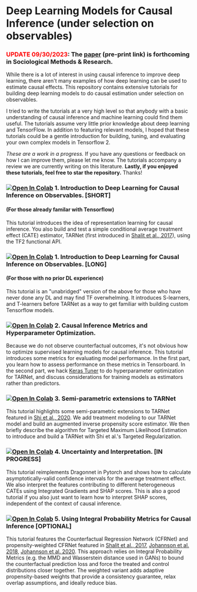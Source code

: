 

# Deep Learning Models for Causal Inference (under selection on observables)

### <span style="color:red">UPDATE 09/30/2023</span>: The [paper](https://osf.io/preprints/socarxiv/aeszf) (pre-print link) is forthcoming in Sociological Methods & Research.

While there is a lot of interest in using causal inference to improve deep learning, there aren't many examples of how deep learning can be used to estimate causal effects. This repository contains extensive tutorials for building deep learning models to do causal estimation under selection on observables.

I tried to write the tutorials at a very high level so that anybody with a basic understanding of causal inference and machine learning could find them useful. The tutorials assume very little prior knowledge about deep learning and TensorFlow. In addition to featuring relevant models, I hoped that these tutorials could be a gentle introduction for building, tuning, and evaluating your own complex models in Tensorflow 2.

*These are a work in a progress.* If you have any questions or feedback on how I can improve them, please let me know. The tutorials accompany a review we are currently writing on this literature. **Lastly, if you enjoyed these tutorials, feel free to star the repository.** Thanks!

### [![Open In Colab](https://colab.research.google.com/assets/colab-badge.svg)](https://colab.research.google.com/drive/1FnaZxjX0sYMiLu7RLw9Ym5yUDKy7z79D?usp=sharing) 1. Introduction to Deep Learning for Causal Inference on Observables. [SHORT]
#### (For those already familar with Tensorflow)
This tutorial introduces the idea of representation learning for causal inference. You also build and test a simple conditional average treatment effect (CATE) estimator, TARNet (first introduced in [Shalit et al., 2017](http://proceedings.mlr.press/v70/shalit17a.html)), using the TF2 functional API.

### [![Open In Colab](https://colab.research.google.com/assets/colab-badge.svg)](https://colab.research.google.com/drive/1hjnyfJjFm0wWM3BcZMi0cpW0uBRd5c5f?usp=sharing) 1. Introduction to Deep Learning for Causal Inference on Observables. [LONG]
#### (For those with no prior DL experience)
This tutorial is an "unabridged" version of the above for those who have never done any DL and may find TF overwhelming. It introduces S-learners, and T-learners before TARNet as a way to get familiar with building custom Tensorflow models.

### [![Open In Colab](https://colab.research.google.com/assets/colab-badge.svg)](https://colab.research.google.com/drive/1MBUkQO7rh89JrlAV0p1aLNoF9CIB3rZZ?usp=sharing) 2. Causal Inference Metrics and Hyperparameter Optimization.
Because we do not observe counterfactual outcomes, it's not obvious how to optimize supervised learning models for causal inference. This tutorial introduces some metrics for evaluating model performance. In the first part, you learn how to assess performance on these metrics in Tensorboard. In the second part, we hack [Keras Tuner](https://keras-team.github.io/keras-tuner/) to do hyperparameter optimization for TARNet, and discuss considerations for training models as estimators rather than predictors.

### [![Open In Colab](https://colab.research.google.com/assets/colab-badge.svg)](https://colab.research.google.com/drive/1XzyOINgdSr78_KT7HJRJn07AwkHh-fG8?usp=sharing) 3. Semi-parametric extensions to TARNet 
This tutorial highlights some semi-parametric extensions to TARNet featured in [Shi et al., 2020](https://papers.nips.cc/paper/2019/file/8fb5f8be2aa9d6c64a04e3ab9f63feee-Paper.pdf). We add treatment modeling to our TARNet model and build an augmented inverse propensity score estimator. We then briefly describe the algorithm for Targeted Maximum Likelihood Estimation to introduce and build a TARNet with Shi et al.'s Targeted Regularization.   

 ### [![Open In Colab](https://colab.research.google.com/assets/colab-badge.svg)](https://colab.research.google.com/drive/1NHYTbvGq-cWyy-mm0TrBH2rAmMqtcgPJ?usp=sharing) 4. Uncertainty and Interpretation. [IN PROGRESS]
This tutorial reimplements Dragonnet in Pytorch and shows how to calculate asymptotically-valid confidence intervals for the average treatment effect. We also interpret the features contributing to different heterogeneous CATEs using Integrated Gradients and SHAP scores. This is also a good tutorial if you also just want to learn how to interpret SHAP scores, independent of the context of causal inference.

 ### [![Open In Colab](https://colab.research.google.com/assets/colab-badge.svg)](https://colab.research.google.com/drive/1phpoNEdvDgipCZCnpfvPC5anuIuodKB6?usp=sharing) 5. Using Integral Probability Metrics for Causal Inference [OPTIONAL]
 This tutorial features the Counterfactual Regression Network (CFRNet) and propensity-weighted CFRNet featured in [Shalit et al., 2017](http://proceedings.mlr.press/v70/shalit17a.html), [Johannson et al. 2018](https://arxiv.org/abs/1802.08598), [Johannson et al. 2020](https://arxiv.org/abs/2001.07426). This approach relies on Integral Probability Metrics (e.g. the MMD and Wasserstein distance used in GANs) to bound the counterfactual prediction loss and force the treated and control distributions closer together. The weighted variant adds adaptive propensity-based weights that provide a consistency guarantee, relax overlap assumptions, and ideally reduce bias.   
 


